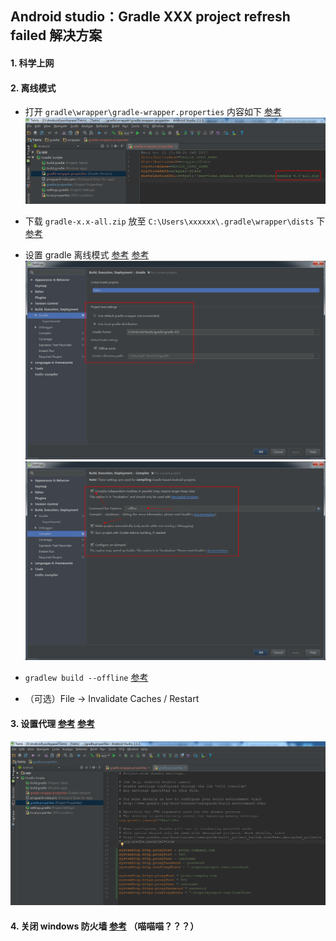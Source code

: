 ## Android studio：Gradle XXX project refresh failed 解决方案

#### 1. 科学上网

#### 2. 离线模式

- 打开 `gradle\wrapper\gradle-wrapper.properties` 内容如下 [参考](http://www.voidcn.com/article/p-pjifelqt-yb.html)
![](https://github.com/gavinxxxxxx/node/raw/master/art/gradle-offline-config-00.png)

- 下载 `gradle-x.x-all.zip` 放至 `C:\Users\xxxxxx\.gradle\wrapper\dists` 下 [参考](https://services.gradle.org/distributions/)

- 设置 gradle 离线模式 [参考](http://www.jianshu.com/p/0e40994b24aa) [参考](http://www.jianshu.com/p/2a58fd896214)
![](https://github.com/gavinxxxxxx/node/raw/master/art/gradle-offline-config-01.png)
![](https://github.com/gavinxxxxxx/node/raw/master/art/gradle-offline-config-02.png)

- `gradlew build --offline` [参考](https://stackoverflow.com/questions/43088767/how-to-prevent-gradlew-from-download-anything)

- （可选）File -> Invalidate Caches / Restart

#### 3. 设置代理 [参考](https://developer.android.google.cn/studio/intro/studio-config.html?hl=zh-cn#proxy) [参考](https://docs.gradle.org/current/userguide/build_environment.html#N10A53)

![](https://github.com/gavinxxxxxx/node/raw/master/art/gradle-proxy-00.png)

#### 4. 关闭 windows 防火墙 [参考](http://blog.csdn.net/zahngjialiang/article/details/61208256) （喵喵喵？？？）